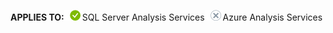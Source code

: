 **APPLIES TO:**![yes](media/yes.png)SQL Server Analysis Services![no](media/no.png)Azure Analysis Services
